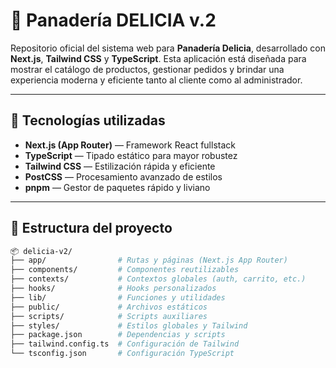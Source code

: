# 🥖 Panadería DELICIA v.2

Repositorio oficial del sistema web para **Panadería Delicia**, desarrollado con **Next.js**, **Tailwind CSS** y **TypeScript**. Esta aplicación está diseñada para mostrar el catálogo de productos, gestionar pedidos y brindar una experiencia moderna y eficiente tanto al cliente como al administrador.

---

## 🚀 Tecnologías utilizadas

- **Next.js (App Router)** — Framework React fullstack
- **TypeScript** — Tipado estático para mayor robustez
- **Tailwind CSS** — Estilización rápida y eficiente
- **PostCSS** — Procesamiento avanzado de estilos
- **pnpm** — Gestor de paquetes rápido y liviano

---

## 📁 Estructura del proyecto

```bash
📦 delicia-v2/
├── app/                # Rutas y páginas (Next.js App Router)
├── components/         # Componentes reutilizables
├── contexts/           # Contextos globales (auth, carrito, etc.)
├── hooks/              # Hooks personalizados
├── lib/                # Funciones y utilidades
├── public/             # Archivos estáticos
├── scripts/            # Scripts auxiliares
├── styles/             # Estilos globales y Tailwind
├── package.json        # Dependencias y scripts
├── tailwind.config.ts  # Configuración de Tailwind
└── tsconfig.json       # Configuración TypeScript
